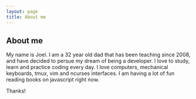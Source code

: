 ```yaml
---
layout: page
title: About me
---
```


## About me

My name is Joel. I am a 32 year old dad that has been teaching since 2008, and have decided to persue my dream of being a developer.
I love to study, learn and practice coding every day. I love computers, mechanical keyboards, tmux, vim and ncurses interfaces.
I am having a lot of fun reading books on javascript right now.

Thanks!
